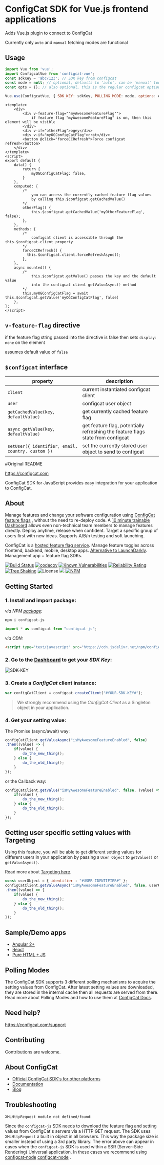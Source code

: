# ConfigCat SDK for Vue.js frontend applications

Adds Vue.js plugin to connect to ConfigCat

Currently only `auto` and `manual` fetching modes are functional

## Usage

```js
import Vue from 'vue';
import ConfigcatVue from 'configcat-vue';
const sdkKey = 'abc/123'; // SDK key from configcat
const mode = null; // optional, defaults to 'auto', can be 'manual' too
const opts = {}; // also optional, this is the regular configcat options object

Vue.use(ConfigcatVue, { SDK_KEY: sdkKey, POLLING_MODE: mode, options: opts });
```

```vue
<template>
    <div>
        <div v-feature-flag="'myAwesomeFeatureFlag'">
            if feature flag "myAwesomeFeatureFlag" is on, then this element will be visible
        </div>
        <div v-if="otherFlag">ogey</div>
        <div v-if="myOGConfigCatFlag">rrat</div>
        <button @click="forceCCRefresh">Force configcat refresh</button>
    </div>
</template>
<script>
export default {
    data() {
        return {
            myOGConfigCatFlag: false,
        }
    },
    computed: {
        /*
            you can access the currently cached feature flag values
            by calling this.$configcat.getCachedValue()
        */
        otherFlag() {
            this.$configcat.getCachedValue('myOtherFeatureFlag', false);
        },
    },
    methods: {
        /*
            configcat client is accessible through the this.$configcat.client property
        */
        forceCCRefresh() {
          this.$configcat.client.forceRefreshAsync();  
        },
    },
    async mounted() {
        /*
            this.$configcat.getValue() passes the key and the default value
            into the configcat client getValueAsync() method
        */
        this.myOGConfigCatFlag = await this.$configcat.getValue('myOGConfigCatFlag', false)
    },
};
</script>
```

## `v-feature-flag` directive
if the feature flag string passed into the directive is false then sets `display: none` on the element

assumes default value of `false`

## `$configcat` interface
| property | description |
|---|---|
| `client` | current instantiated configcat client |
| `user` | configcat user object |
| `getCachedValue(key, defaultValue)` | get currently cached feature flag |
| `async getValue(key, defaultValue)` | get feature flag, potentially refreshing the feature flags state from configcat |
| `setUser({ identifier, email, country, custom })` | set the currently stored user object to send to configcat |


#Original README

https://configcat.com

ConfigCat SDK for JavaScript provides easy integration for your application to ConfigCat.

## About

Manage features and change your software configuration using <a href="https://configcat.com" target="_blank">ConfigCat feature flags</a>
, without the need to re-deploy code. A <a href="https://app.configcat.com" target="_blank">10 minute trainable Dashboard</a> 
allows even non-technical team members to manage features directly. Deploy anytime, release when confident. 
Target a specific group of users first with new ideas. Supports A/B/n testing and soft launching.

ConfigCat is a <a href="https://configcat.com" target="_blank">hosted feature flag service</a>. Manage feature toggles across frontend, backend, mobile, desktop apps. <a href="https://configcat.com" target="_blank">Alternative to LaunchDarkly</a>. Management app + feature flag SDKs.

[![Build Status](https://travis-ci.com/configcat/js-sdk.svg?branch=master)](https://travis-ci.com/configcat/js-sdk) 
[![codecov](https://codecov.io/gh/configcat/js-sdk/branch/master/graph/badge.svg)](https://codecov.io/gh/configcat/js-sdk) 
[![Known Vulnerabilities](https://snyk.io/test/github/configcat/js-sdk/badge.svg?targetFile=package.json)](https://snyk.io/test/github/configcat/js-sdk?targetFile=package.json) 
[![Reliability Rating](https://sonarcloud.io/api/project_badges/measure?project=configcat_js-sdk&metric=reliability_rating)](https://sonarcloud.io/dashboard?id=configcat_js-sdk) 
[![Tree Shaking](https://badgen.net/bundlephobia/tree-shaking/configcat-js)](https://bundlephobia.com/result?p=configcat-js) 
![License](https://img.shields.io/github/license/configcat/js-sdk.svg) 
[![](https://data.jsdelivr.com/v1/package/npm/configcat-js/badge)](https://www.jsdelivr.com/package/npm/configcat-js)
[![NPM](https://nodei.co/npm/configcat-js.png)](https://nodei.co/npm/configcat-js/)

## Getting Started

### 1. Install and import package:

*via NPM [package](https://npmjs.com/package/configcat-js):*
```PowerShell
npm i configcat-js
```
```js
import * as configcat from "configcat-js";
```

*via CDN:*
```html
<script type="text/javascript" src="https://cdn.jsdelivr.net/npm/configcat-js@latest/dist/configcat.min.js"></script>
```

### 2. Go to the <a href="https://app.configcat.com/sdkkey" target="_blank">Dashboard</a> to get your *SDK Key*:
![SDK-KEY](https://raw.githubusercontent.com/ConfigCat/js-sdk/master/media/readme01.png  "SDK-KEY")

### 3. Create a *ConfigCat* client instance:
```js
var configCatClient = configcat.createClient("#YOUR-SDK-KEY#");
```
> We strongly recommend using the *ConfigCat Client* as a Singleton object in your application.

### 4. Get your setting value:
The Promise (async/await) way:
```js
configCatClient.getValueAsync("isMyAwesomeFeatureEnabled", false)
.then((value) => {
    if(value) {
        do_the_new_thing();
    } else {
        do_the_old_thing();
    }
});
```
or the Callback way:
```js
configCatClient.getValue("isMyAwesomeFeatureEnabled", false, (value) => {
    if(value) {
        do_the_new_thing();
    } else {
        do_the_old_thing();
    }
});
```

## Getting user specific setting values with Targeting
Using this feature, you will be able to get different setting values for different users in your application by passing a `User Object` to `getValue()` or `getValueAsync()`.

Read more about [Targeting here](https://configcat.com/docs/advanced/targeting/).
```js
const userObject = { identifier : "#USER-IDENTIFIER#" };
configCatClient.getValueAsync("isMyAwesomeFeatureEnabled", false, userObject)
.then((value) => {
    if(value) {
        do_the_new_thing();
    } else {
        do_the_old_thing();
    }
});
```

## Sample/Demo apps
  - [Angular 2+](https://github.com/configcat/js-sdk/tree/master/samples/angular-sample)
  - [React](https://github.com/configcat/js-sdk/tree/master/samples/react-sample)
  - [Pure HTML + JS](https://github.com/configcat/js-sdk/tree/master/samples/html)

## Polling Modes
The ConfigCat SDK supports 3 different polling mechanisms to acquire the setting values from ConfigCat. After latest setting values are downloaded, they are stored in the internal cache then all requests are served from there. Read more about Polling Modes and how to use them at [ConfigCat Docs](https://configcat.com/docs/sdk-reference/js/).

## Need help?
https://configcat.com/support

## Contributing
Contributions are welcome.

## About ConfigCat
- [Official ConfigCat SDK's for other platforms](https://github.com/configcat)
- [Documentation](https://configcat.com/docs)
- [Blog](https://blog.configcat.com)

## Troubleshooting

`XMLHttpRequest module not defined/found`:

Since the `configcat-js` SDK needs to download the feature flag and setting values from ConfigCat's servers via a HTTP GET request. The SDK uses `XMLHttpRequest` a built in object in all browsers. This way the package size is smaller instead of using a 3rd party library. The error above can appear in cases when the `configcat-js` SDK is used within a SSR (Server-Side Rendering) Universal application. In these cases we recommend using [configcat-node](https://github.com/configcat/js-ssr-sdk) [configcat-node](https://github.com/configcat/node-sdk) .

